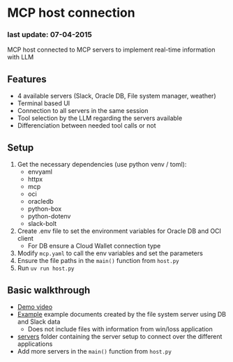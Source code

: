 # MCP host connection

### last update: 07-04-2015

MCP host connected to MCP servers to implement real-time information with LLM

## Features

- 4 available servers (Slack, Oracle DB, File system manager, weather)
- Terminal based UI
- Connection to all servers in the same session
- Tool selection by the LLM regarding the servers available
- Differenciation between needed tool calls or not

## Setup

1. Get the necessary dependencies (use python venv / toml):
    - envyaml
    - httpx
    - mcp
    - oci
    - oracledb
    - python-box
    - python-dotenv
    - slack-bolt
2. Create .env file to set the environment variables for Oracle DB and OCI client
    - For DB ensure a Cloud Wallet connection type
3. Modify ```mcp.yaml``` to call the env variables and set the parameters
4. Ensure the file paths in the ```main()``` function from ```host.py```
4. Run ```uv run host.py```

## Basic walkthrough

- [Demo video](walkthrough/MCP_Host_Demo.mp4)
- [Example](example/loss_causes.txt) example documents created by the file system server using DB and Slack data
    - Does not include files with information from win/loss application
- [servers](servers) folder containing the server setup to connect over the different applications
- Add more servers in the ```main()``` function from ```host.py```